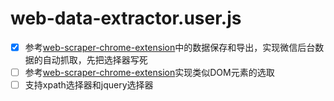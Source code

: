 # web-data-extractor.user.js

- [x] 参考[web-scraper-chrome-extension](https://github.com/martinsbalodis/web-scraper-chrome-extension)中的数据保存和导出，实现微信后台数据的自动抓取，先把选择器写死
- [ ] 参考[web-scraper-chrome-extension](https://github.com/martinsbalodis/web-scraper-chrome-extension)实现类似DOM元素的选取
- [ ] 支持xpath选择器和jquery选择器
